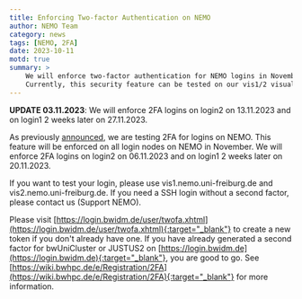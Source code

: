 ```yaml
---
title: Enforcing Two-factor Authentication on NEMO
author: NEMO Team
category: news
tags: [NEMO, 2FA]
date: 2023-10-11
motd: true
summary: >
    We will enforce two-factor authentication for NEMO logins in November.
    Currently, this security feature can be tested on our vis1/2 visualization nodes.
---
```


**UPDATE 03.11.2023**: We will enforce 2FA logins on login2 on 13.11.2023 and on login1 2 weeks later on 27.11.2023.

As previously [announced](/news/2023/08/08/Testing-2FA-on-NEMO/), we are testing 2FA for logins on NEMO.
This feature will be enforced on all login nodes on NEMO in November.
We will enforce 2FA logins on login2 on 06.11.2023 and on login1 2 weeks later on 20.11.2023.

If you want to test your login, please use vis1.nemo.uni-freiburg.de and vis2.nemo.uni-freiburg.de.
If you need a SSH login without a second factor, please contact us (Support NEMO).

Please visit [https://login.bwidm.de/user/twofa.xhtml](https://login.bwidm.de/user/twofa.xhtml){:target="_blank"} to create a new token if you don't already have one.
If you have already generated a second factor for bwUniCluster or JUSTUS2 on [https://login.bwidm.de](https://login.bwidm.de){:target="_blank"}, you are good to go.
See [https://wiki.bwhpc.de/e/Registration/2FA](https://wiki.bwhpc.de/e/Registration/2FA){:target="_blank"} for more information.
